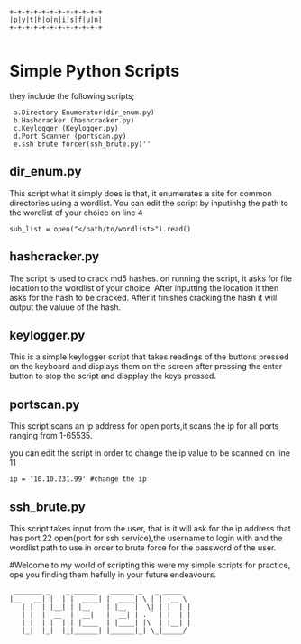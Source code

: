 ```

+-+-+-+-+-+-+-+-+-+-+-+
|p|y|t|h|o|n|i|s|f|u|n|
+-+-+-+-+-+-+-+-+-+-+-+
 
```
# Simple Python Scripts 
they include the following scripts;
```
 a.Directory Enumerator(dir_enum.py)
 b.Hashcracker (hashcracker.py)
 c.Keylogger (Keylogger.py)
 d.Port Scanner (portscan.py)
 e.ssh brute forcer(ssh_brute.py)''
```
## dir_enum.py

 This script what it simply does is that, it enumerates a site for common directories using a wordlist.
 You can edit the script by inputinhg the path to the wordlist of your choice on line 4

`sub_list = open("</path/to/wordlist>").read()`

## hashcracker.py

The script is used to crack md5 hashes.
 on running the script, it asks for file location to the wordlist of your choice. After inputting the location it then asks for the hash to be cracked.
After it finishes cracking the hash it will output the valuue of the hash.

## keylogger.py

This is a simple keylogger script that takes readings of the buttons pressed on the keyboard and displays them on the screen after pressing the enter button to stop the script and dispplay the keys pressed.

## portscan.py
This script scans an ip address for open ports,it scans the ip for all ports ranging from 1-65535.

you can edit the script in order to change the ip value to be scanned on line 11

`ip = '10.10.231.99' #change the ip`

## ssh_brute.py

This script takes input from the user, that is it will ask for the ip address that has port 22 open(port for ssh service),the username to login with and the  wordlist path to use in order to brute force for the password of the user.

#Welcome to my world of scripting this were my simple scripts for practice, ope you finding them hefully in your future endeavours.

```
 _______ _    _ ______   ______ _   _ _____  
|__   __| |  | |  ____| |  ____| \ | |  __ \ 
   | |  | |__| | |__    | |__  |  \| | |  | |
   | |  |  __  |  __|   |  __| | . ` | |  | |
   | |  | |  | | |____  | |____| |\  | |__| |
   |_|  |_|  |_|______| |______|_| \_|_____/ 

```
